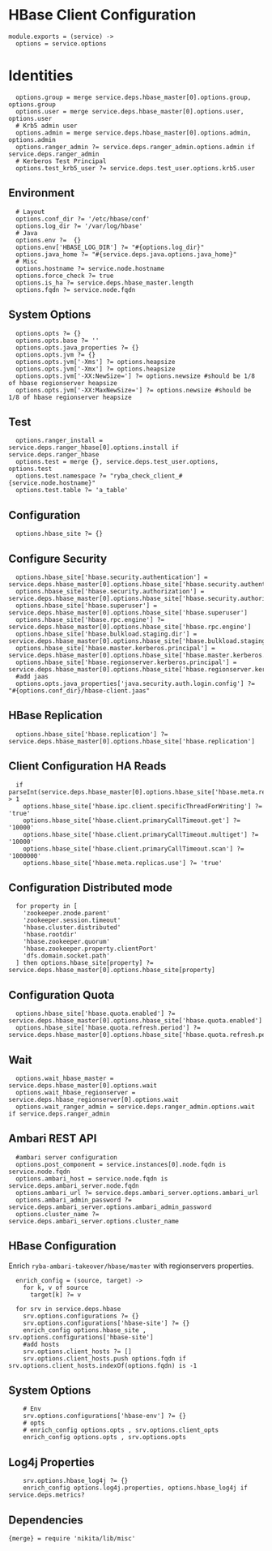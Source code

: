 
# HBase Client Configuration

    module.exports = (service) ->
      options = service.options

# Identities

      options.group = merge service.deps.hbase_master[0].options.group, options.group
      options.user = merge service.deps.hbase_master[0].options.user, options.user
      # Krb5 admin user
      options.admin = merge service.deps.hbase_master[0].options.admin, options.admin
      options.ranger_admin ?= service.deps.ranger_admin.options.admin if service.deps.ranger_admin
      # Kerberos Test Principal
      options.test_krb5_user ?= service.deps.test_user.options.krb5.user

## Environment

      # Layout
      options.conf_dir ?= '/etc/hbase/conf'
      options.log_dir ?= '/var/log/hbase'
      # Java
      options.env ?=  {}
      options.env['HBASE_LOG_DIR'] ?= "#{options.log_dir}"
      options.java_home ?= "#{service.deps.java.options.java_home}"
      # Misc
      options.hostname ?= service.node.hostname
      options.force_check ?= true
      options.is_ha ?= service.deps.hbase_master.length
      options.fqdn ?= service.node.fqdn

## System Options

      options.opts ?= {}
      options.opts.base ?= ''
      options.opts.java_properties ?= {}
      options.opts.jvm ?= {}
      options.opts.jvm['-Xms'] ?= options.heapsize
      options.opts.jvm['-Xmx'] ?= options.heapsize
      options.opts.jvm['-XX:NewSize='] ?= options.newsize #should be 1/8 of hbase regionserver heapsize
      options.opts.jvm['-XX:MaxNewSize='] ?= options.newsize #should be 1/8 of hbase regionserver heapsize

## Test

      options.ranger_install = service.deps.ranger_hbase[0].options.install if service.deps.ranger_hbase
      options.test = merge {}, service.deps.test_user.options, options.test
      options.test.namespace ?= "ryba_check_client_#{service.node.hostname}"
      options.test.table ?= 'a_table'

## Configuration

      options.hbase_site ?= {}

## Configure Security

      options.hbase_site['hbase.security.authentication'] = service.deps.hbase_master[0].options.hbase_site['hbase.security.authentication']
      options.hbase_site['hbase.security.authorization'] = service.deps.hbase_master[0].options.hbase_site['hbase.security.authorization']
      options.hbase_site['hbase.superuser'] = service.deps.hbase_master[0].options.hbase_site['hbase.superuser']
      options.hbase_site['hbase.rpc.engine'] ?= service.deps.hbase_master[0].options.hbase_site['hbase.rpc.engine']
      options.hbase_site['hbase.bulkload.staging.dir'] = service.deps.hbase_master[0].options.hbase_site['hbase.bulkload.staging.dir']
      options.hbase_site['hbase.master.kerberos.principal'] = service.deps.hbase_master[0].options.hbase_site['hbase.master.kerberos.principal']
      options.hbase_site['hbase.regionserver.kerberos.principal'] = service.deps.hbase_master[0].options.hbase_site['hbase.regionserver.kerberos.principal']
      #add jaas
      options.opts.java_properties['java.security.auth.login.config'] ?= "#{options.conf_dir}/hbase-client.jaas"


## HBase Replication

      options.hbase_site['hbase.replication'] ?= service.deps.hbase_master[0].options.hbase_site['hbase.replication']

## Client Configuration HA Reads

      if parseInt(service.deps.hbase_master[0].options.hbase_site['hbase.meta.replica.count']) > 1
        options.hbase_site['hbase.ipc.client.specificThreadForWriting'] ?= 'true'
        options.hbase_site['hbase.client.primaryCallTimeout.get'] ?= '10000'
        options.hbase_site['hbase.client.primaryCallTimeout.multiget'] ?= '10000'
        options.hbase_site['hbase.client.primaryCallTimeout.scan'] ?= '1000000'
        options.hbase_site['hbase.meta.replicas.use'] ?= 'true'

## Configuration Distributed mode

      for property in [
        'zookeeper.znode.parent'
        'zookeeper.session.timeout'
        'hbase.cluster.distributed'
        'hbase.rootdir'
        'hbase.zookeeper.quorum'
        'hbase.zookeeper.property.clientPort'
        'dfs.domain.socket.path'
      ] then options.hbase_site[property] ?= service.deps.hbase_master[0].options.hbase_site[property]

## Configuration Quota

      options.hbase_site['hbase.quota.enabled'] ?= service.deps.hbase_master[0].options.hbase_site['hbase.quota.enabled']
      options.hbase_site['hbase.quota.refresh.period'] ?= service.deps.hbase_master[0].options.hbase_site['hbase.quota.refresh.period']

## Wait

      options.wait_hbase_master = service.deps.hbase_master[0].options.wait
      options.wait_hbase_regionserver = service.deps.hbase_regionserver[0].options.wait
      options.wait_ranger_admin = service.deps.ranger_admin.options.wait if service.deps.ranger_admin

## Ambari REST API

      #ambari server configuration
      options.post_component = service.instances[0].node.fqdn is service.node.fqdn
      options.ambari_host = service.node.fqdn is service.deps.ambari_server.node.fqdn
      options.ambari_url ?= service.deps.ambari_server.options.ambari_url
      options.ambari_admin_password ?= service.deps.ambari_server.options.ambari_admin_password
      options.cluster_name ?= service.deps.ambari_server.options.cluster_name

## HBase Configuration
Enrich `ryba-ambari-takeover/hbase/master` with regionservers properties.
  
      enrich_config = (source, target) ->
        for k, v of source
          target[k] ?= v
      
      for srv in service.deps.hbase
        srv.options.configurations ?= {}
        srv.options.configurations['hbase-site'] ?= {}
        enrich_config options.hbase_site , srv.options.configurations['hbase-site']
        #add hosts
        srv.options.client_hosts ?= []
        srv.options.client_hosts.push options.fqdn if srv.options.client_hosts.indexOf(options.fqdn) is -1

## System Options
      
        # Env
        srv.options.configurations['hbase-env'] ?= {}
        # opts
        # enrich_config options.opts , srv.options.client_opts
        enrich_config options.opts , srv.options.opts


## Log4j Properties

        srv.options.hbase_log4j ?= {}
        enrich_config options.log4j.properties, options.hbase_log4j if service.deps.metrics?

## Dependencies

    {merge} = require 'nikita/lib/misc'
